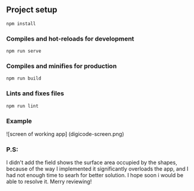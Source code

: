## Project setup
```
npm install
```

### Compiles and hot-reloads for development
```
npm run serve
```

### Compiles and minifies for production
```
npm run build
```

### Lints and fixes files
```
npm run lint
```
### Example

![screen of working app] (digicode-screen.png)

### P.S: 
I didn't add the field shows the surface area occupied by the shapes, because of the way I implemented it significantly overloads the app, and I had not enough time to searh for better solution. I hope soon i would be able to resolve it. Merry reviewing!
